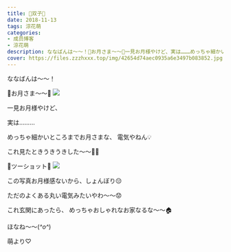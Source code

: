 ```yaml
---
title: 👭双子👭
date: 2018-11-13
tags: 涼花萌
categories: 
- 成员博客
- 涼花萌
description: ななばんは〜〜！🌝お月さま〜〜🌝一見お月様やけど、実は………めっちゃ細かいところまでお月さまな、電気やねん💡これ見たときうきうきし...
cover: https://files.zzzhxxx.top/img/42654d74aec0935a6e3497b083852.jpg 
---
```







ななばんは〜〜！




🌝お月さま〜〜🌝
![](https://files.zzzhxxx.top/img/42654d74aec0935a6e3497b083852.jpg)







一見お月様やけど、





実は………



めっちゃ細かいところまでお月さまな、
電気やねん💡




これ見たときうきうきした〜〜🎈🎈










🌝ツーショット🌝
![](https://files.zzzhxxx.top/img/42654d74aec0935a6e3497b083852-01.jpg)








この写真お月様感ないから、しょんぼり😔



ただのよくある丸い電気みたいやわ〜〜😟







これ玄関にあったら、
めっちゃおしゃれなお家なるな〜〜🏠










ほなね〜〜(*^o^*)


萌より♡


